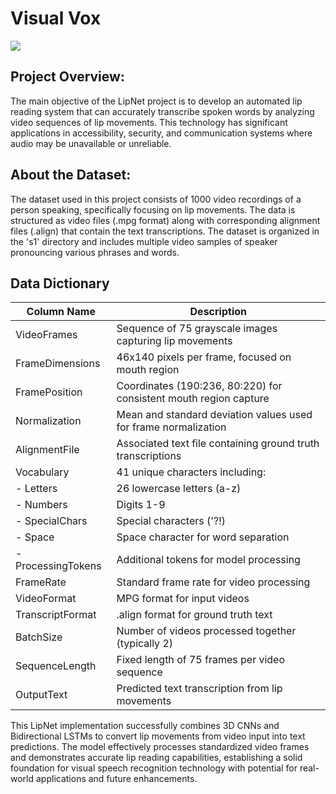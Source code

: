 # Visual Vox
![](https://miro.medium.com/v2/resize:fit:828/format:webp/1*CPlq_fo37oyyH_GG8Pwcdw.jpeg)
## Project Overview:
The main objective of the LipNet project is to develop an automated lip reading system that can accurately transcribe spoken words by analyzing video sequences of lip movements. This technology has significant applications in accessibility, security, and communication systems where audio may be unavailable or unreliable.
## About the Dataset:
The dataset used in this project consists of 1000 video recordings of a person speaking, specifically focusing on lip movements. The data is structured as video files (.mpg format) along with corresponding alignment files (.align) that contain the text transcriptions. The dataset is organized in the 's1' directory and includes multiple video samples of speaker pronouncing various phrases and words.

## Data Dictionary
| Column Name | Description |
| --- | --- |
| VideoFrames | Sequence of 75 grayscale images capturing lip movements |
| FrameDimensions | 46x140 pixels per frame, focused on mouth region |
| FramePosition | Coordinates (190:236, 80:220) for consistent mouth region capture |
| Normalization | Mean and standard deviation values used for frame normalization |
| AlignmentFile | Associated text file containing ground truth transcriptions |
| Vocabulary | 41 unique characters including: |
| - Letters | 26 lowercase letters (a-z) |
| - Numbers | Digits 1-9 |
| - SpecialChars | Special characters ('?!) |
| - Space | Space character for word separation |
| - ProcessingTokens | Additional tokens for model processing |
| FrameRate | Standard frame rate for video processing |
| VideoFormat | MPG format for input videos |
| TranscriptFormat | .align format for ground truth text |
| BatchSize | Number of videos processed together (typically 2) |
| SequenceLength | Fixed length of 75 frames per video sequence |
| OutputText | Predicted text transcription from lip movements |

This LipNet implementation successfully combines 3D CNNs and Bidirectional LSTMs to convert lip movements from video input into text predictions. The model effectively processes standardized video frames and demonstrates accurate lip reading capabilities, establishing a solid foundation for visual speech recognition technology with potential for real-world applications and future enhancements.
